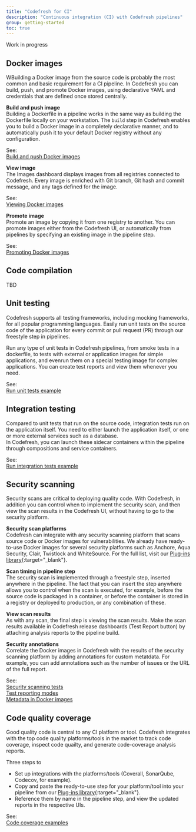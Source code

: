 ```yaml
---
title: "Codefresh for CI"
description: "Continuous integration (CI) with Codefresh pipelines"
group: getting-started
toc: true
---
```


<!--Focus on: 
Building Docker images
Compiling code
Running unit tests
Running integration tests
Security scans
Code quality  -->

Work in progress 


## Docker images
WBuilding a Docker image from the source code is probably the most common and  basic requirement for a CI pipeline. In Codefresh you can build, push, and promote Docker images, using declarative YAML and credentials that are defined once stored centrally.

**Build and push image**  
Building a Dockerfile in a pipeline works in the same way as building the Dockerfile locally on your workstation. The `build` step in Codefresh enables you to build a Docker image in a completely declarative manner, and to automatically push it to your default Docker registry without any configuration.  

See:    
[Build and push Docker images]({{site.baseurl}}/docs/example-catalog/ci-examples/build-and-push-an-image/)  


**View image**  
The Images dashboard displays images from all registries connected to Codefresh. Every image is enriched with Git branch, Git hash and commit message, and any tags defined for the image. 

See:    
[Viewing Docker images]({{site.baseurl}}/docs/ci-cd-guides/working-with-docker-registries/#viewing-docker-images)



**Promote image**  
Promote an image by copying it from one registry to another. You can promote images either from the Codefresh UI, or automatically from pipelines by specifying an existing image in the pipeline step.

See:    
[Promoting Docker images]({{site.baseurl}}/docs/ci-cd-guides/working-with-docker-registries/#viewing-docker-images)


## Code compilation
TBD

## Unit testing
Codefresh supports all testing frameworks, including mocking frameworks, for all popular programming languages. Easily run unit tests on the source code of the application for every commit or pull request (PR) through our freestyle step in pipelines. 

Run any type of unit tests in Codefresh pipelines, from smoke tests in a dockerfile, to tests with external or application images for simple applications, and evenrun them on a special testing image for complex applications.
You can create test reports and view them whenever you need. 

See:  
[Run unit tests example]({{site.baseurl}}/docs/example-catalog/ci-examples/run-unit-tests/)


## Integration testing
Compared to unit tests that run on the source code, integration tests run on the application itself. You need to either launch the application itself, or one or more external services such as a database.  
In Codefresh, you can launch these sidecar containers within the pipeline through compositions and service containers.


See:  
[Run integration tests example]({{site.baseurl}}/docs/example-catalog/ci-examples/run-integrations-tests/)

## Security scanning
Security scans are critical to deploying quality code. With Codefresh, in addition you can control when to implement the security scan, and then view the scan results in the Codefresh UI, without having to go to the security platform.  

**Security scan platforms**  
Codefresh can integrate with any security scanning platform that scans source code or Docker images for vulnerabilities. We already have ready-to-use Docker images for several security platforms such as Anchore, Aqua Security, Clair, Twistlock and WhiteSource. For the full list, visit our [Plug-ins library](https://codefresh.io/steps/){:target="\_blank"}.

**Scan timing in pipeline step**  
The security scan is implemented through a freestyle step, inserted anywhere in the pipeline. The fact that you can insert the step anywhere allows you to control when the scan is executed, for example, before the source code is packaged in a container, or before the container is stored in a registry or deployed to production, or any combination of these.

**View scan results**  
As with any scan, the final step is viewing the scan results. Make the scan results available in Codefresh release dashboards (Test Report button) by attaching analysis reports to the pipeline build. 

**Security annotations**  
Correlate the Docker images in Codefresh with the results of the security scanning platform by adding annotations for custom metatdata. For example, you can add annotations such as the number of issues or the URL of the full report.

See:  
[Security scanning tests]({{site.baseurl}}/docs/testing/security-scanning/)  
[Test reporting modes]({{site.baseurl}}/docs/testing/test-reports/)  
[Metadata in Docker images]({{site.baseurl}}/docs/pipelines//docker-image-metadata/)  



## Code quality coverage
Good quality code is central to any CI platform or tool. Codefresh integrates with the top code quality platforms/tools in the market to track code coverage, inspect code quailty, and generate code-coverage analysis reports. 

Three steps to 
* Set up integrations with the platforms/tools (Coverall, SonarQube, Codecov, for example). 
* Copy and paste the ready-to-use step for your platform/tool into your pipeline from our [Plug-ins library](https://codefresh.io/steps/){:target="\_blank"}.
* Reference them by name in the pipeline step, and view the updated reports in the respective UIs.

See:  
[Code coverage examples]({{site.baseurl}}/docs/example-catalog/examples/#code-coverage-examples)


